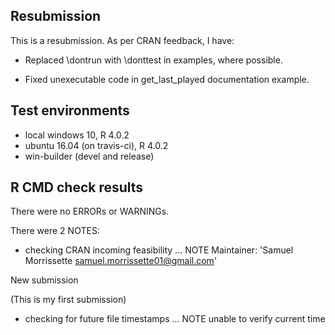 ## Resubmission
This is a resubmission. As per CRAN feedback, I have:

* Replaced \dontrun with \donttest in examples, where possible.

* Fixed unexecutable code in get_last_played documentation example.

## Test environments
* local windows 10, R 4.0.2
* ubuntu 16.04 (on travis-ci), R 4.0.2
* win-builder (devel and release)


## R CMD check results
There were no ERRORs or WARNINGs. 

There were 2 NOTES:

* checking CRAN incoming feasibility ... NOTE
Maintainer: 'Samuel Morrissette <samuel.morrissette01@gmail.com>'

New submission

(This is my first submission)

* checking for future file timestamps ... NOTE
unable to verify current time

